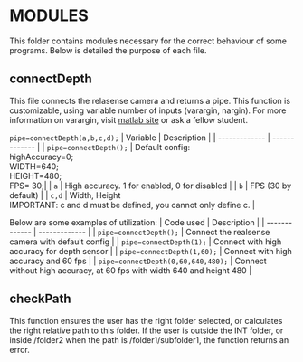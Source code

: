 # MODULES
This folder contains modules necessary for the correct behaviour of some programs.
Below is detailed the purpose of each file.

## connectDepth
This file connects the relasense camera and returns a pipe.
This function is customizable, using variable number of inputs (varargin, nargin).
For more information on varargin, visit [matlab site](https://mathworks.com/help/matlab/ref/varargin.html) or ask a fellow student.

```pipe=connectDepth(a,b,c,d);```
| Variable  | Description |
| ------------- | ------------- |
| ```pipe=connectDepth();```  | Default config: <br/> highAccuracy=0;<br/>WIDTH=640;<br/>HEIGHT=480;<br/>FPS= 30;|
| ```a```  | High accuracy. 1 for enabled, 0 for disabled  |
| ```b```  | FPS (30 by default)  |
| ```c,d```  | Width, Height<br/>IMPORTANT: c and d must be defined, you cannot only define c.  |

Below are some examples of utilization: 
| Code used  | Description |
| ------------- | ------------- |
| ```pipe=connectDepth();```  | Connect the realsense camera with default config  |
| ```pipe=connectDepth(1);```  | Connect with high accuracy for depth sensor  |
| ```pipe=connectDepth(1,60);```  | Connect with high accuracy and 60 fps  |
| ```pipe=connectDepth(0,60,640,480);```  | Connect without high accuracy, at 60 fps with width 640 and height 480  |

## checkPath
This function ensures the user has the right folder selected, or calculates the right relative path to this folder. 
If the user is outside the INT folder, or inside /folder2 when the path is /folder1/subfolder1, the function returns an error.